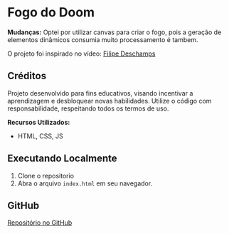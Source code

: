 # Fogo do Doom

**Mudanças:** Optei por utilizar canvas para criar o fogo, pois a geração de elementos dinâmicos consumia muito processamento é tambem.

O projeto foi inspirado no vídeo: [Filipe Deschamps](https://youtu.be/fxm8cadCqbs)

## Créditos

Projeto desenvolvido para fins educativos, visando incentivar a aprendizagem e desbloquear novas habilidades. Utilize o código com responsabilidade, respeitando todos os termos de uso.

**Recursos Utilizados:**
- HTML, CSS, JS

## Executando Localmente
1. Clone o repositorio
2. Abra o arquivo `index.html` em seu navegador.

## GitHub

[Repositório no GitHub](https://github.com/ThiagoBxK)
